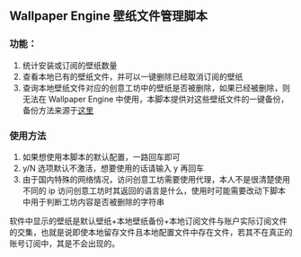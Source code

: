 ## Wallpaper Engine 壁纸文件管理脚本

### 功能：

1. 统计安装或订阅的壁纸数量
2. 查看本地已有的壁纸文件，并可以一键删除已经取消订阅的壁纸
3. 查询本地壁纸文件对应的创意工坊中的壁纸是否被删除，如果已经被删除，则无法在 Wallpaper Engine 中使用，本脚本提供对这些壁纸文件的一键备份，备份方法来源于[这里](https://help.wallpaperengine.io/zh/steam/backup.html)

### 使用方法

1. 如果想使用本脚本的默认配置，一路回车即可
2. y/N 选项默认不激活，想要使用的话请输入 y 再回车
3. 由于国内特殊的网络情况，访问创意工坊需要使用代理，本人不是很清楚使用不同的 ip 访问创意工坊时其返回的语言是什么，使用时可能需要改动下脚本中用于判断工坊内容是否被删除的字符串

软件中显示的壁纸是默认壁纸+本地壁纸备份+本地订阅文件与账户实际订阅文件的交集，也就是说即使本地留存文件且本地配置文件中存在文件，若其不在真正的账号订阅中，其是不会出现的。